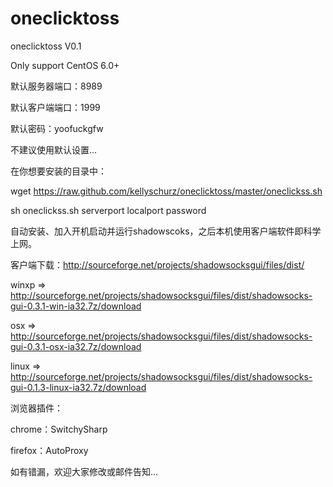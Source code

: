 oneclicktoss
============

oneclicktoss V0.1

Only support CentOS 6.0+

默认服务器端口：8989

默认客户端端口：1999

默认密码：yoofuckgfw

不建议使用默认设置...

在你想要安装的目录中：

wget https://raw.github.com/kellyschurz/oneclicktoss/master/oneclickss.sh

sh oneclickss.sh serverport localport password

自动安装、加入开机启动并运行shadowscoks，之后本机使用客户端软件即科学上网。

客户端下载：http://sourceforge.net/projects/shadowsocksgui/files/dist/

winxp => http://sourceforge.net/projects/shadowsocksgui/files/dist/shadowsocks-gui-0.3.1-win-ia32.7z/download

osx => http://sourceforge.net/projects/shadowsocksgui/files/dist/shadowsocks-gui-0.3.1-osx-ia32.7z/download

linux => http://sourceforge.net/projects/shadowsocksgui/files/dist/shadowsocks-gui-0.1.3-linux-ia32.7z/download

浏览器插件：

chrome：SwitchySharp

firefox：AutoProxy

如有错漏，欢迎大家修改或邮件告知...
